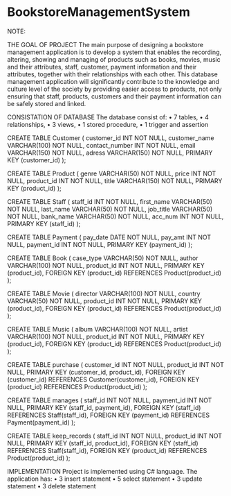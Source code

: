 # BookstoreManagementSystem

NOTE:

THE GOAL OF PROJECT
The main purpose of designing a bookstore management application is to develop a system that enables the recording, 
altering, showing and managing of products such as books, movies, music and their attributes, staff, customer, 
payment information and their attributes, together with their relationships with each other. 
This database management application will significantly contribute to the knowledge and culture level of the society by providing easier access to products, 
not only ensuring that staff, products, customers and their payment information can be safely stored and linked.

CONSISTATION OF DATABASE
The database consist of:
• 7 tables,
• 4 relationships,
• 3 views,
• 1 stored procedure,
• 1 trigger and assertion

CREATE TABLE Customer
(
customer_id INT NOT NULL,
customer_name VARCHAR(100) NOT NULL,
contact_number INT NOT NULL,
email VARCHAR(150) NOT NULL,
adress VARCHAR(150) NOT NULL,
PRIMARY KEY (customer_id)
);

CREATE TABLE Product
(
genre VARCHAR(50) NOT NULL,
price INT NOT NULL,
product_id INT NOT NULL,
title VARCHAR(150) NOT NULL,
PRIMARY KEY (product_id)
);

CREATE TABLE Staff
(
staff_id INT NOT NULL,
first_name VARCHAR(50) NOT NULL,
last_name VARCHAR(50) NOT NULL,
job_title VARCHAR(50) NOT NULL,
bank_name VARCHAR(50) NOT NULL,
acc_num INT NOT NULL,
PRIMARY KEY (staff_id)
);

CREATE TABLE Payment
(
pay_date DATE NOT NULL,
pay_amt INT NOT NULL,
payment_id INT NOT NULL,
PRIMARY KEY (payment_id)
);

CREATE TABLE Book
(
case_type VARCHAR(50) NOT NULL,
author VARCHAR(100) NOT NULL,
product_id INT NOT NULL,
PRIMARY KEY (product_id),
FOREIGN KEY (product_id) REFERENCES Product(product_id)
);

CREATE TABLE Movie
(
director VARCHAR(100) NOT NULL,
country VARCHAR(50) NOT NULL,
product_id INT NOT NULL,
PRIMARY KEY (product_id),
FOREIGN KEY (product_id) REFERENCES Product(product_id)
);

CREATE TABLE Music
(
album VARCHAR(100) NOT NULL,
artist VARCHAR(100) NOT NULL,
product_id INT NOT NULL,
PRIMARY KEY (product_id),
FOREIGN KEY (product_id) REFERENCES Product(product_id)
);

CREATE TABLE purchase
(
customer_id INT NOT NULL,
product_id INT NOT NULL,
PRIMARY KEY (customer_id, product_id),
FOREIGN KEY (customer_id) REFERENCES Customer(customer_id),
FOREIGN KEY (product_id) REFERENCES Product(product_id)
);

CREATE TABLE manages
(
staff_id INT NOT NULL,
payment_id INT NOT NULL,
PRIMARY KEY (staff_id, payment_id),
FOREIGN KEY (staff_id) REFERENCES Staff(staff_id),
FOREIGN KEY (payment_id) REFERENCES Payment(payment_id)
);

CREATE TABLE keep_records
(
staff_id INT NOT NULL,
product_id INT NOT NULL,
PRIMARY KEY (staff_id, product_id),
FOREIGN KEY (staff_id) REFERENCES Staff(staff_id),
FOREIGN KEY (product_id) REFERENCES Product(product_id)
);

IMPLEMENTATION
Project is implemented using C# language.
The application has:
• 3 insert statement
• 5 select statement
• 3 update statement
• 3 delete statement
